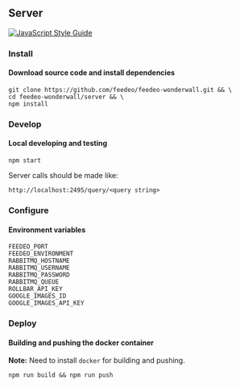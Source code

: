 ## Server

[![JavaScript Style Guide](https://img.shields.io/badge/code%20style-standard-brightgreen.svg)](http://standardjs.com/)    

### Install

#### Download source code and install dependencies

```
git clone https://github.com/feedeo/feedeo-wonderwall.git && \
cd feedeo-wonderwall/server && \
npm install
```

### Develop

#### Local developing and testing

```
npm start
```

Server calls should be made like:
```
http://localhost:2495/query/<query string>
```

### Configure

#### Environment variables
```
FEEDEO_PORT
FEEDEO_ENVIRONMENT
RABBITMQ_HOSTNAME
RABBITMQ_USERNAME
RABBITMQ_PASSWORD
RABBITMQ_QUEUE
ROLLBAR_API_KEY
GOOGLE_IMAGES_ID
GOOGLE_IMAGES_API_KEY
```

### Deploy

#### Building and pushing the docker container

**Note:** Need to install `docker` for building and pushing.

```
npm run build && npm run push
```
